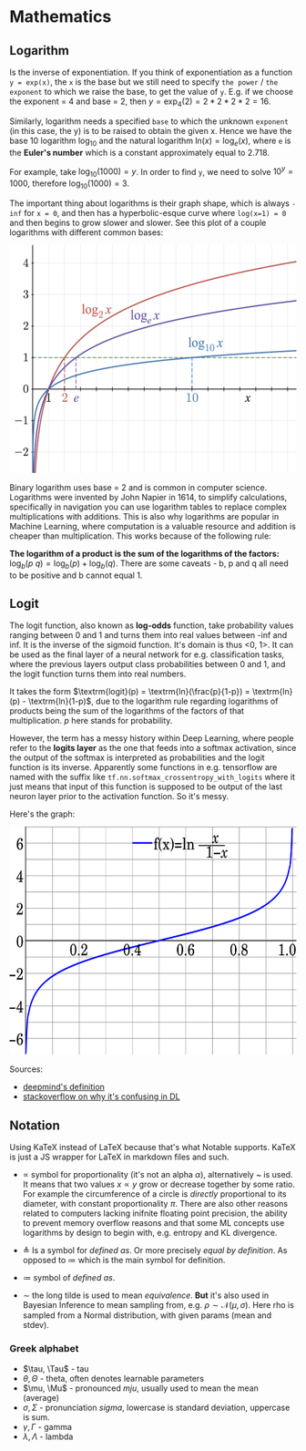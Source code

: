 # Mathematics

## Logarithm

Is the inverse of exponentiation. If you think of exponentiation as a function `y = exp(x)`, the `x` is the base but we still need to specify `the power` / `the exponent` to which we raise the base, to get the value of `y`. E.g. if we choose the exponent = 4 and base = 2, then $y = \textrm{exp}_4(2) = 2 * 2 * 2 * 2 = 16$.

Similarly, logarithm needs a specified `base` to which the unknown `exponent` (in this case, the y) is to be raised to obtain the given x. Hence we have the base 10 logarithm $\textrm{log}_{10}$ and the natural logarithm $\textrm{ln}(x) = \textrm{log}_{e}(x)$, where `e` is the **Euler's number** which is a constant approximately equal to 2.718. 

For example, take $\textrm{log}_{10}(1000) = y$. In order to find `y`, we need to solve $10^y = 1000$, therefore $\textrm{log}_{10}(1000) = 3$. 

The important thing about logarithms is their graph shape, which is always `-inf` for `x = 0`, and then has a hyperbolic-esque curve where `log(x=1) = 0` and then begins to grow slower and slower. See this plot of a couple logarithms with different common bases:

<img src="img/logarithm_plots.png" alt="Logarithm Plots" style="height: 400px"/>

Binary logarithm uses base = 2 and is common in computer science. Logarithms were invented by John Napier in 1614, to simplify calculations, specifically in navigation you can use logarithm tables to replace complex multiplications with additions. This is also why logarithms are popular in Machine Learning, where computation is a valuable resource and addition is cheaper than multiplication. This works because of the following rule:

**The logarithm of a product is the sum of the logarithms of the factors:** $\textrm{log}_{b}(p~q) = \textrm{log}_{b}(p) + \textrm{log}_{b}(q)$. 
There are some caveats - b, p and q all need to be positive and b cannot equal 1.


## Logit

The logit function, also known as **log-odds** function, take probability values ranging between 0 and 1 and turns them into real values between -inf and inf. It is the inverse of the sigmoid function. It's domain is thus <0, 1>. It can be used as the final layer of a neural network for e.g. classification tasks, where the previous layers output class probabilities between 0 and 1, and the logit function turns them into real numbers.

It takes the form $\textrm{logit}(p) = \textrm{ln}(\frac{p}{1-p}) = \textrm{ln}(p) - \textrm{ln}(1-p)$, due to the logarithm rule regarding logarithms of products being the sum of the logarithms of the factors of that multiplication. $p$ here stands for probability.

However, the term has a messy history within Deep Learning, where people refer to the **logits layer** as the one that feeds into a softmax activation, since the output of the softmax is interpreted as probabilities and the logit function is its inverse. Apparently some functions in e.g. tensorflow are named with the suffix like `tf.nn.softmax_crossentropy_with_logits` where it just means that input of this function is supposed to be output of the last neuron layer prior to the activation function. So it's messy.

Here's the graph:

<img src="img/logit_plot.png" alt="Logarithm Plots" style="height: 400px; background-color: #FFFFFF"/>

Sources:
- [deepmind's definition](https://deepai.org/machine-learning-glossary-and-terms/logit)
- [stackoverflow on why it's confusing in DL](https://stackoverflow.com/questions/41455101/what-is-the-meaning-of-the-word-logits-in-tensorflow/52111173#52111173)

## Notation

Using KaTeX instead of LaTeX because that's what Notable supports. KaTeX is just a JS wrapper for LaTeX in markdown files and such.

- $\propto$
symbol for proportionality (it's not an alpha $\alpha$), alternatively ~ is used. It means that two values $x \propto y$ grow or decrease together by some ratio. For example the circumference of a circle is _directly_ proportional to its diameter, with constant proportionality $\pi$. There are also other reasons related to computers lacking inifnite floating point precision, the ability to prevent memory overflow reasons and that some ML concepts use logarithms by design to begin with, e.g. entropy and KL divergence.

- $\triangleq$
Is a symbol for _defined as_. Or more precisely _equal by definition_. As opposed to $\coloneqq$ which is the main symbol for definition.

- $\coloneqq$
symbol of _defined as_.

- $\sim$
the long tilde is used to mean _equivalence_. **But** it's also used in Bayesian Inference to mean sampling from, e.g. $\rho \sim \mathcal{N}(\mu, \sigma)$. Here rho is sampled from a Normal distribution, with given params (mean and stdev).

### Greek alphabet
- $\tau, \Tau$ - tau
- $\theta, \Theta$ - theta, often denotes learnable parameters
- $\mu, \Mu$ - pronounced _mju_, usually used to mean the mean (average)
- $\sigma, \Sigma$ - pronunciation _sigma_, lowercase is standard deviation, uppercase is sum.
- $\gamma, \Gamma$ - gamma
- $\lambda, \Lambda$ - lambda
